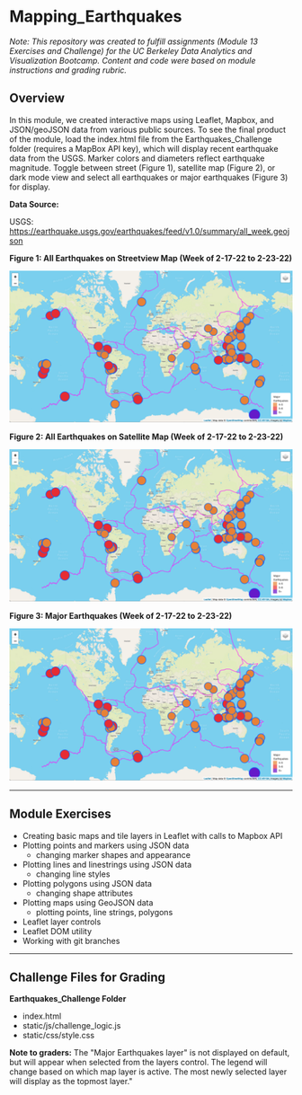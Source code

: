 # Mapping_Earthquakes

*Note: This repository was created to fulfill assignments (Module 13 Exercises and Challenge) for the UC Berkeley Data Analytics and Visualization Bootcamp. Content and code were based on module instructions and grading rubric.*


## Overview
In this module, we created interactive maps using Leaflet, Mapbox, and JSON/geoJSON data from various public sources. To see the final product of the module, load the index.html file from the Earthquakes_Challenge folder (requires a MapBox API key), which will display recent earthquake data from the USGS. Marker colors and diameters reflect earthquake magnitude. Toggle between street (Figure 1), satellite map (Figure 2), or dark mode view and select all earthquakes or major earthquakes (Figure 3) for display.


**Data Source:**

USGS: https://earthquake.usgs.gov/earthquakes/feed/v1.0/summary/all_week.geojson


**Figure 1: All Earthquakes on Streetview Map (Week of 2-17-22 to 2-23-22)**

![Fig3.png](/Images/Fig3.png)


**Figure 2: All Earthquakes on Satellite Map (Week of 2-17-22 to 2-23-22)**

![Fig3.png](/Images/Fig3.png)


**Figure 3: Major Earthquakes (Week of 2-17-22 to 2-23-22)**

![Fig3.png](/Images/Fig3.png)


---
## Module Exercises
- Creating basic maps and tile layers in Leaflet with calls to Mapbox API
- Plotting points and markers using JSON data
  - changing marker shapes and appearance
- Plotting lines and linestrings using JSON data
  - changing line styles
- Plotting polygons using JSON data
  - changing shape attributes
- Plotting maps using GeoJSON data
  - plotting points, line strings, polygons
- Leaflet layer controls
- Leaflet DOM utility
- Working with git branches


---
## Challenge Files for Grading
**Earthquakes_Challenge Folder**
- index.html
- static/js/challenge_logic.js
- static/css/style.css

**Note to graders:**
The "Major Earthquakes layer" is not displayed on default, but will appear when selected from the layers control. The legend will change based on which map layer is active. The most newly selected layer will display as the topmost layer."
